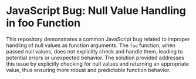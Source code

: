 # JavaScript Bug: Null Value Handling in foo Function

This repository demonstrates a common JavaScript bug related to improper handling of null values as function arguments. The `foo` function, when passed null values, does not explicitly check and handle them, leading to potential errors or unexpected behavior.  The solution provided addresses this issue by explicitly checking for null values and returning an appropriate value, thus ensuring more robust and predictable function behavior.